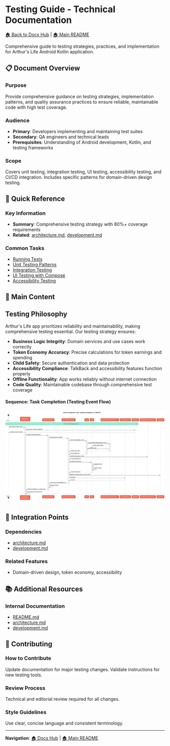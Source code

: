 # Testing Guide - Technical Documentation

[🏠 Back to Docs Hub](README.md) | [🏠 Main README](../README.md)

Comprehensive guide to testing strategies, practices, and implementation for Arthur's Life Android Kotlin application.

## 📋 Document Overview

### Purpose
Provide comprehensive guidance on testing strategies, implementation patterns, and quality assurance practices to ensure reliable, maintainable code with high test coverage.

### Audience
- **Primary**: Developers implementing and maintaining test suites
- **Secondary**: QA engineers and technical leads
- **Prerequisites**: Understanding of Android development, Kotlin, and testing frameworks

### Scope
Covers unit testing, integration testing, UI testing, accessibility testing, and CI/CD integration. Includes specific patterns for domain-driven design testing.

## 🎯 Quick Reference

### Key Information
- **Summary**: Comprehensive testing strategy with 80%+ coverage requirements
- **Related**: [architecture.md](architecture.md), [development.md](development.md)

### Common Tasks
- [Running Tests](#testing-commands)
- [Unit Testing Patterns](#unit-testing)
- [Integration Testing](#integration-testing)
- [UI Testing with Compose](#ui-testing)
- [Accessibility Testing](#accessibility-testing)

## 📖 Main Content

## Testing Philosophy

Arthur's Life app prioritizes reliability and maintainability, making comprehensive testing essential. Our testing strategy ensures:

- **Business Logic Integrity**: Domain services and use cases work correctly
- **Token Economy Accuracy**: Precise calculations for token earnings and spending
- **Child Safety**: Secure authentication and data protection
- **Accessibility Compliance**: TalkBack and accessibility features function properly
- **Offline Functionality**: App works reliably without internet connection
- **Code Quality**: Maintainable codebase through comprehensive test coverage

#### Sequence: Task Completion (Testing Event Flow)
![Sequence: Task Completion](diagrams/sequence-task-completion.svg)

## 🔗 Integration Points

### Dependencies
- [architecture.md](architecture.md)
- [development.md](development.md)

### Related Features
- Domain-driven design, token economy, accessibility

## 📚 Additional Resources

### Internal Documentation
- [README.md](README.md)
- [architecture.md](architecture.md)
- [development.md](development.md)

## 📝 Contributing

### How to Contribute
Update documentation for major testing changes. Validate instructions for new testing tools.

### Review Process
Technical and editorial review required for all changes.

### Style Guidelines
Use clear, concise language and consistent terminology.

---

**Navigation**: [🏠 Docs Hub](README.md) | [🏠 Main README](../README.md)
